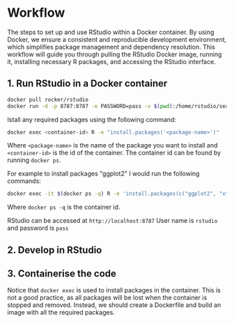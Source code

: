 Workflow
========

The steps to set up and use RStudio within a Docker container. By using Docker, we ensure a consistent and reproducible development environment, which simplifies package management and dependency resolution. This workflow will guide you through pulling the RStudio Docker image, running it, installing necessary R packages, and accessing the RStudio interface.

## 1. Run RStudio in a Docker container

```bash
docker pull rocker/rstudio
docker run -d -p 8787:8787 -e PASSWORD=pass -v $(pwd):/home/rstudio/sealice rocker/rstudio
```
Istall any required packages using the following command:

```bash
docker exec <container-id> R -e "install.packages('<package-name>')"
```
Where `<package-name>` is the name of the package you want to install and `<container-id>` is the id of the container. The container id can be found by running `docker ps`.

For example to install packages "ggplot2" I would run the following commands:

```bash
docker exec -it $(docker ps -q) R -e 'install.packages(c("ggplot2", "xts", "car", "lmtest", "glmmTMB", "gridExtra"))'
```
Where `docker ps -q` is the container id.

RStudio can be accessed at `http://localhost:8787`
User name is `rstudio` and password is `pass`

## 2. Develop in RStudio
## 3. Containerise the code

Notice that ```docker exec``` is used to install packages in the container. This is not a good practice, as all packages will be lost when the container is stopped and removed. Instead, we should create a Dockerfile and build an image with all the required packages. 
